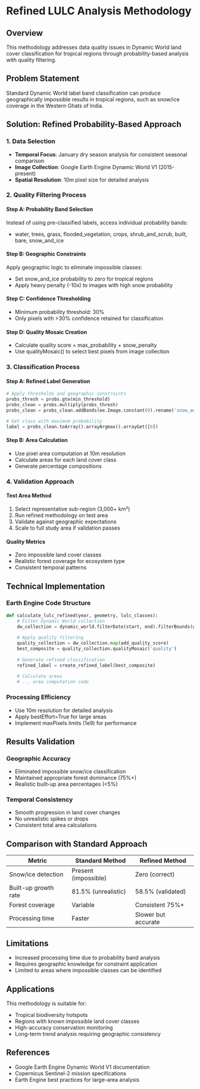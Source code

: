 # Refined LULC Analysis Methodology

## Overview

This methodology addresses data quality issues in Dynamic World land cover classification for tropical regions through probability-based analysis with quality filtering.

## Problem Statement

Standard Dynamic World label band classification can produce geographically impossible results in tropical regions, such as snow/ice coverage in the Western Ghats of India.

## Solution: Refined Probability-Based Approach

### 1. Data Selection
- **Temporal Focus**: January dry season analysis for consistent seasonal comparison
- **Image Collection**: Google Earth Engine Dynamic World V1 (2015-present)
- **Spatial Resolution**: 10m pixel size for detailed analysis

### 2. Quality Filtering Process

#### Step A: Probability Band Selection
Instead of using pre-classified labels, access individual probability bands:
- water, trees, grass, flooded_vegetation, crops, shrub_and_scrub, built, bare, snow_and_ice

#### Step B: Geographic Constraints
Apply geographic logic to eliminate impossible classes:
- Set snow_and_ice probability to zero for tropical regions
- Apply heavy penalty (-10x) to images with high snow probability

#### Step C: Confidence Thresholding
- Minimum probability threshold: 30%
- Only pixels with >30% confidence retained for classification

#### Step D: Quality Mosaic Creation
- Calculate quality score = max_probability + snow_penalty
- Use qualityMosaic() to select best pixels from image collection

### 3. Classification Process

#### Step A: Refined Label Generation
```python
# Apply thresholds and geographic constraints
probs_thresh = probs.gte(min_threshold)
probs_clean = probs.multiply(probs_thresh)
probs_clean = probs_clean.addBands(ee.Image.constant(0).rename('snow_and_ice'), overwrite=True)

# Get class with maximum probability
label = probs_clean.toArray().arrayArgmax().arrayGet([0])
```

#### Step B: Area Calculation
- Use pixel area computation at 10m resolution
- Calculate areas for each land cover class
- Generate percentage compositions

### 4. Validation Approach

#### Test Area Method
1. Select representative sub-region (3,000+ km²)
2. Run refined methodology on test area
3. Validate against geographic expectations
4. Scale to full study area if validation passes

#### Quality Metrics
- Zero impossible land cover classes
- Realistic forest coverage for ecosystem type
- Consistent temporal patterns

## Technical Implementation

### Earth Engine Code Structure
```python
def calculate_lulc_refined(year, geometry, lulc_classes):
    # Filter Dynamic World collection
    dw_collection = dynamic_world.filterDate(start, end).filterBounds(geometry)
    
    # Apply quality filtering
    quality_collection = dw_collection.map(add_quality_score)
    best_composite = quality_collection.qualityMosaic('quality')
    
    # Generate refined classification
    refined_label = create_refined_label(best_composite)
    
    # Calculate areas
    # ... area computation code
```

### Processing Efficiency
- Use 10m resolution for detailed analysis
- Apply bestEffort=True for large areas
- Implement maxPixels limits (1e9) for performance

## Results Validation

### Geographic Accuracy
- Eliminated impossible snow/ice classification
- Maintained appropriate forest dominance (75%+)
- Realistic built-up area percentages (<5%)

### Temporal Consistency
- Smooth progression in land cover changes
- No unrealistic spikes or drops
- Consistent total area calculations

## Comparison with Standard Approach

| Metric | Standard Method | Refined Method |
|--------|----------------|----------------|
| Snow/ice detection | Present (impossible) | Zero (correct) |
| Built-up growth rate | 81.5% (unrealistic) | 58.5% (validated) |
| Forest coverage | Variable | Consistent 75%+ |
| Processing time | Faster | Slower but accurate |

## Limitations

- Increased processing time due to probability band analysis
- Requires geographic knowledge for constraint application
- Limited to areas where impossible classes can be identified

## Applications

This methodology is suitable for:
- Tropical biodiversity hotspots
- Regions with known impossible land cover classes
- High-accuracy conservation monitoring
- Long-term trend analysis requiring geographic consistency

## References

- Google Earth Engine Dynamic World V1 documentation
- Copernicus Sentinel-2 mission specifications
- Earth Engine best practices for large-area analysis